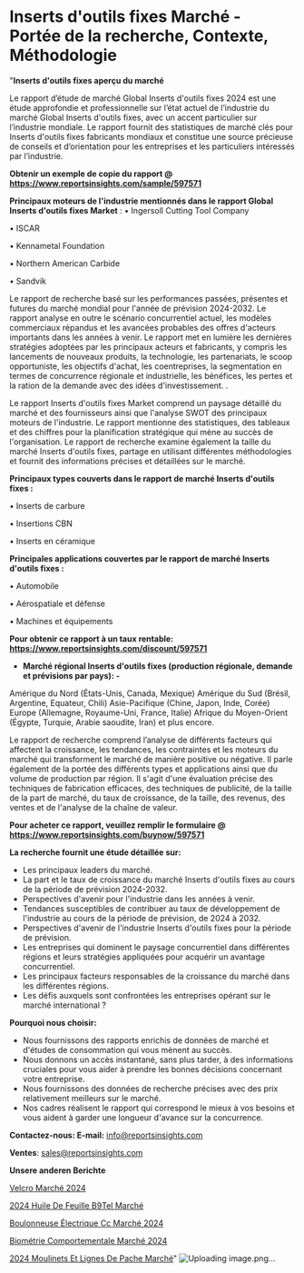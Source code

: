 # Inserts d'outils fixes Marché - Portée de la recherche, Contexte, Méthodologie

"<strong>Inserts d'outils fixes aperçu du marché</strong>

Le rapport d’étude de marché Global Inserts d'outils fixes 2024 est une étude approfondie et professionnelle sur l’état actuel de l’industrie du marché Global Inserts d'outils fixes, avec un accent particulier sur l’industrie mondiale. Le rapport fournit des statistiques de marché clés pour Inserts d'outils fixes fabricants mondiaux et constitue une source précieuse de conseils et d’orientation pour les entreprises et les particuliers intéressés par l’industrie.

<strong>Obtenir un exemple de copie du rapport @ <a href=https://www.reportsinsights.com/sample/597571>https://www.reportsinsights.com/sample/597571</a></strong>

<strong>Principaux moteurs de l'industrie mentionnés dans le rapport Global Inserts d'outils fixes Market</strong> :
• Ingersoll Cutting Tool Company

• ISCAR

• Kennametal Foundation

• Northern American Carbide

• Sandvik

Le rapport de recherche basé sur les performances passées, présentes et futures du marché mondial pour l'année de prévision 2024-2032. Le rapport analyse en outre le scénario concurrentiel actuel, les modèles commerciaux répandus et les avancées probables des offres d'acteurs importants dans les années à venir. Le rapport met en lumière les dernières stratégies adoptées par les principaux acteurs et fabricants, y compris les lancements de nouveaux produits, la technologie, les partenariats, le scoop opportuniste, les objectifs d'achat, les coentreprises, la segmentation en termes de concurrence régionale et industrielle, les bénéfices, les pertes et la ration de la demande avec des idées d'investissement. .

Le rapport Inserts d'outils fixes Market comprend un paysage détaillé du marché et des fournisseurs ainsi que l'analyse SWOT des principaux moteurs de l'industrie. Le rapport mentionne des statistiques, des tableaux et des chiffres pour la planification stratégique qui mène au succès de l'organisation. Le rapport de recherche examine également la taille du marché Inserts d'outils fixes, partage en utilisant différentes méthodologies et fournit des informations précises et détaillées sur le marché.

<strong>Principaux types couverts dans le rapport de marché Inserts d'outils fixes :</strong>

• Inserts de carbure

• Insertions CBN

• Inserts en céramique

<strong>Principales applications couvertes par le rapport de marché Inserts d'outils fixes :</strong>

• Automobile

• Aérospatiale et défense

• Machines et équipements

<strong>Pour obtenir ce rapport à un taux rentable: <a href=https://www.reportsinsights.com/discount/597571>https://www.reportsinsights.com/discount/597571</a></strong>
<ul>
  <li><strong>Marché régional Inserts d'outils fixes (production régionale, demande et prévisions par pays): -</strong></li>
</ul>
Amérique du Nord (États-Unis, Canada, Mexique)
Amérique du Sud (Brésil, Argentine, Equateur, Chili)
Asie-Pacifique (Chine, Japon, Inde, Corée)
Europe (Allemagne, Royaume-Uni, France, Italie)
Afrique du Moyen-Orient (Égypte, Turquie, Arabie saoudite, Iran) et plus encore.

Le rapport de recherche comprend l’analyse de différents facteurs qui affectent la croissance, les tendances, les contraintes et les moteurs du marché qui transforment le marché de manière positive ou négative. Il parle également de la portée des différents types et applications ainsi que du volume de production par région. Il s'agit d'une évaluation précise des techniques de fabrication efficaces, des techniques de publicité, de la taille de la part de marché, du taux de croissance, de la taille, des revenus, des ventes et de l'analyse de la chaîne de valeur.

<strong>Pour acheter ce rapport, veuillez remplir le formulaire @   <a href=https://www.reportsinsights.com/buynow/597571>https://www.reportsinsights.com/buynow/597571</a></strong>

<strong>La recherche fournit une étude détaillée sur:</strong>
<ul>
  <li>Les principaux leaders du marché.</li>
  <li>La part et le taux de croissance du marché Inserts d'outils fixes au cours de la période de prévision 2024-2032.</li>
  <li>Perspectives d'avenir pour l'industrie dans les années à venir.</li>
  <li>Tendances susceptibles de contribuer au taux de développement de l'industrie au cours de la période de prévision, de 2024 à 2032.</li>
  <li>Perspectives d'avenir de l'industrie Inserts d'outils fixes pour la période de prévision.</li>
  <li>Les entreprises qui dominent le paysage concurrentiel dans différentes régions et leurs stratégies appliquées pour acquérir un avantage concurrentiel.</li>
  <li>Les principaux facteurs responsables de la croissance du marché dans les différentes régions.</li>
  <li>Les défis auxquels sont confrontées les entreprises opérant sur le marché international ?</li>
</ul>
<strong>Pourquoi nous choisir:</strong>
<ul>
  <li>Nous fournissons des rapports enrichis de données de marché et d'études de consommation qui vous mènent au succès.</li>
  <li>Nous donnons un accès instantané, sans plus tarder, à des informations cruciales pour vous aider à prendre les bonnes décisions concernant votre entreprise.</li>
  <li>Nous fournissons des données de recherche précises avec des prix relativement meilleurs sur le marché.</li>
  <li>Nos cadres réalisent le rapport qui correspond le mieux à vos besoins et vous aident à garder une longueur d'avance sur la concurrence.</li>
</ul>
<strong>Contactez-nous:
</strong><strong>E-mail:</strong> <a href=mailto:info@reportsinsights.com>info@reportsinsights.com</a>

<strong>Ventes</strong>: <a href=mailto:sales@reportsinsights.com>sales@reportsinsights.com</a>

<strong>Unsere anderen Berichte</strong>

<a href=https://www.linkedin.com/pulse/velcro-marché-facteurs-de-force-et-dimpulsion-i3pgc/>Velcro Marché 2024</a>

<a href=https://www.linkedin.com/pulse/2024-huile-de-feuille-b%C3%A9tel-march%C3%A9-tendances-sy82c/>2024 Huile De Feuille B9Tel Marché</a>

<a href=https://www.linkedin.com/pulse/boulonneuse-électrique-cc-marché-progrès-technologiques-3nkbc/>Boulonneuse Électrique Cc Marché 2024</a>

<a href=https://www.linkedin.com/pulse/biométrie-comportementale-marchéperspectives-aob7c/>Biométrie Comportementale Marché 2024</a>

<a href=https://www.linkedin.com/pulse/2024-moulinets-et-lignes-de-p%C3%AAche-march%C3%A9-informations-ubkyc/>2024 Moulinets Et Lignes De Pache Marché</a>"
![Uploading image.png…]()
